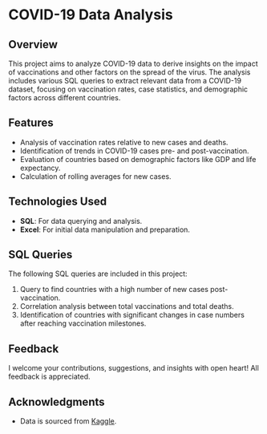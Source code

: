 # COVID-19 Data Analysis

## Overview
This project aims to analyze COVID-19 data to derive insights on the impact of vaccinations and other factors on the spread of the virus. The analysis includes various SQL queries to extract relevant data from a COVID-19 dataset, focusing on vaccination rates, case statistics, and demographic factors across different countries.

## Features
- Analysis of vaccination rates relative to new cases and deaths.
- Identification of trends in COVID-19 cases pre- and post-vaccination.
- Evaluation of countries based on demographic factors like GDP and life expectancy.
- Calculation of rolling averages for new cases.

## Technologies Used
- **SQL**: For data querying and analysis.
- **Excel**: For initial data manipulation and preparation.

## SQL Queries
The following SQL queries are included in this project:
1. Query to find countries with a high number of new cases post-vaccination.
2. Correlation analysis between total vaccinations and total deaths.
3. Identification of countries with significant changes in case numbers after reaching vaccination milestones.

## Feedback

I welcome your contributions, suggestions, and insights with open heart! All feedback is appreciated.

## Acknowledgments

- Data is sourced from [Kaggle](https://www.kaggle.com).

